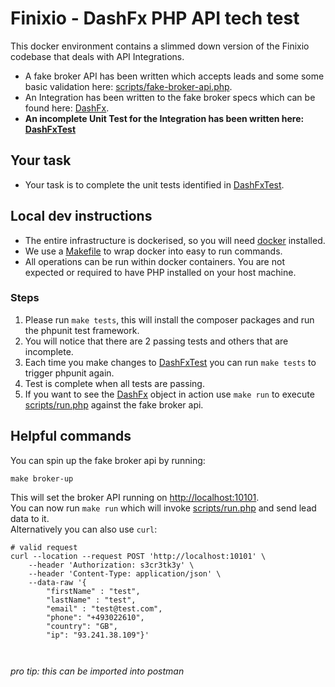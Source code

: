 # Finixio - DashFx PHP API tech test

This docker environment contains a slimmed down version of the Finixio codebase that deals with API Integrations.  
- A fake broker API has been written which accepts leads and some some basic validation here: [scripts/fake-broker-api.php](/scripts/fake-broker-api.php).  
- An Integration has been written to the fake broker specs which can be found here: [DashFx](/src/Integrations/Infrastructure/DashFx.php).  
- **An incomplete Unit Test for the Integration has been written here: [DashFxTest](/tests/Integrations/Infrastructure/DashFxTest.php)**  

## Your task
- Your task is to complete the unit tests identified in [DashFxTest](/tests/Integrations/Infrastructure/DashFxTest.php).

## Local dev instructions
- The entire infrastructure is dockerised, so you will need [docker](https://www.docker.com/) installed.
- We use a [Makefile](/Makefile) to wrap docker into easy to run commands.  
- All operations can be run within docker containers. You are not expected or required to have PHP installed on your host machine.  

### Steps
1. Please run `make tests`, this will install the composer packages and run the phpunit test framework.  
2. You will notice that there are 2 passing tests and others that are incomplete.
3. Each time you make changes to [DashFxTest](/tests/Integrations/Infrastructure/DashFxTest.php) you can run `make tests` to trigger phpunit again.
4. Test is complete when all tests are passing.
5. If you want to see the [DashFx](/src/Integrations/Infrastructure/DashFx.php) object in action use `make run` to execute [scripts/run.php](/scripts/run.php) against the fake broker api.


## Helpful commands
You can spin up the fake broker api by running:  
```shell
make broker-up
```
This will set the broker API running on [http://localhost:10101](http://localhost:10101).  
You can now run `make run` which will invoke [scripts/run.php](/scripts/run.php) and send lead data to it.  
Alternatively you can also use `curl`: 
```shell
# valid request
curl --location --request POST 'http://localhost:10101' \
    --header 'Authorization: s3cr3tk3y' \
    --header 'Content-Type: application/json' \
    --data-raw '{
        "firstName" : "test",
        "lastName" : "test",
        "email" : "test@test.com",
        "phone": "+493022610",
        "country": "GB",
        "ip": "93.241.38.109"}'
        
       
```
_pro tip: this can be imported into postman_

